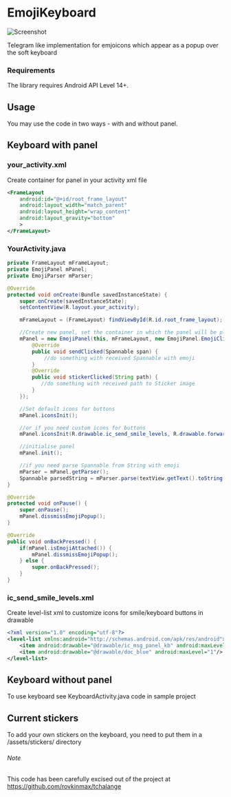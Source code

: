 # EmojiKeyboard

![Screenshot](https://github.com/frontiertsymbal/emoji_keyboard/blob/master/EmojiKeyboard.png)

Telegram like implementation for emjoicons which appear as a popup over the soft keyboard
### Requirements
The library requires Android API Level 14+.
## Usage
You may use the code in two ways - with and without panel.
## Keyboard with panel
### your_activity.xml
Create container for panel in your activity xml file
``` xml
<FrameLayout
    android:id="@+id/root_frame_layout"
    android:layout_width="match_parent"
    android:layout_height="wrap_content"
    android:layout_gravity="bottom"
    >
</FrameLayout>
```
### YourActivity.java
``` java
private FrameLayout mFrameLayout;
private EmojiPanel mPanel;
private EmojiParser mParser;

@Override
protected void onCreate(Bundle savedInstanceState) {
	super.onCreate(savedInstanceState);
    setContentView(R.layout.your_activity);

    mFrameLayout = (FrameLayout) findViewById(R.id.root_frame_layout);

    //Create new panel, set the container in which the panel will be placed and set ClickCallback to receive Spanned string with emoji and path to sticker image.
    mPanel = new EmojiPanel(this, mFrameLayout, new EmojiPanel.EmojiClickCallback() {
        @Override
        public void sendClicked(Spannable span) {
            //do something with received Spannable with emoji
        }
        @Override
        public void stickerClicked(String path) {
           //do something with received path to Sticker image
        }
    });

    //Set default icons for buttons
    mPanel.iconsInit();

    //or if you need custom icons for buttons
    mPanel.iconsInit(R.drawable.ic_send_smile_levels, R.drawable.forward_blue);

    //initialise panel
    mPanel.init();

    //if you need parse Spannable from String with emoji
    mParser = mPanel.getParser();
    Spannable parsedString = mParser.parse(textView.getText().toString());
}

@Override
protected void onPause() {
    super.onPause();
    mPanel.dissmissEmojiPopup();
}

@Override
public void onBackPressed() {
    if(mPanel.isEmojiAttached()) {
        mPanel.dissmissEmojiPopup();
    } else {
        super.onBackPressed();
    }
}
```
### ic_send_smile_levels.xml
Create level-list xml to customize icons for smile/keyboard buttons in drawable
``` xml
<?xml version="1.0" encoding="utf-8"?>
<level-list xmlns:android="http://schemas.android.com/apk/res/android">
    <item android:drawable="@drawable/ic_msg_panel_kb" android:maxLevel="0"/>
    <item android:drawable="@drawable/doc_blue" android:maxLevel="1"/>
</level-list>
```
## Keyboard without panel
To use keyboard see KeyboardActivity.java code in sample project

## Current stickers
To add your own stickers on the keyboard, you need to put them in a /assets/stickers/ directory

###### Note
This code has been carefully excised out of the project at https://github.com/rovkinmax/tchalange
